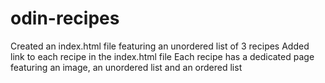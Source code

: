 # odin-recipes
Created an index.html file featuring an unordered list of 3 recipes
Added link to each recipe in the index.html file
Each recipe has a dedicated page featuring an image, an unordered list and an ordered list